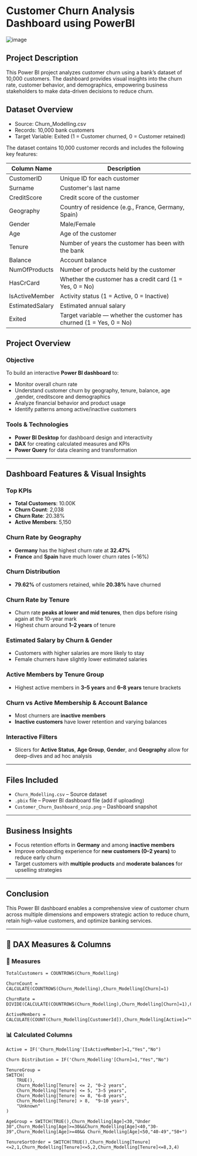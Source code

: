 # Customer Churn Analysis Dashboard using PowerBI
![image](https://github.com/user-attachments/assets/06c09a83-9834-4c53-80b3-59dcfcf5d7d1)

## Project Description
This Power BI project analyzes customer churn using a bank’s dataset of 10,000 customers. The dashboard provides visual insights into the churn rate, customer behavior, and demographics, empowering business stakeholders to make data-driven decisions to reduce churn.

## Dataset Overview
- Source: Churn_Modelling.csv
- Records: 10,000 bank customers
- Target Variable: Exited (1 = Customer churned, 0 = Customer retained)

The dataset contains 10,000 customer records and includes the following key features:

| Column Name       | Description                                                                |
|-------------------|----------------------------------------------------------------------------|
| CustomerID        | Unique ID for each customer                                                |
| Surname           | Customer's last name                                                       |
| CreditScore       | Credit score of the customer                                               |
| Geography         | Country of residence (e.g., France, Germany, Spain)                        |
| Gender            | Male/Female                                                                |
| Age               | Age of the customer                                                        |
| Tenure            | Number of years the customer has been with the bank                        |
| Balance           | Account balance                                                            |
| NumOfProducts     | Number of products held by the customer                                    |
| HasCrCard         | Whether the customer has a credit card (1 = Yes, 0 = No)                   |
| IsActiveMember    | Activity status (1 = Active, 0 = Inactive)                                 |
| EstimatedSalary   | Estimated annual salary                                                    |
| Exited            | Target variable — whether the customer has churned (1 = Yes, 0 = No)       |

## Project Overview
### Objective
To build an interactive **Power BI dashboard** to:
- Monitor overall churn rate
- Understand customer churn by geography, tenure, balance, age ,gender, creditscore and demographics
- Analyze financial behavior and product usage
- Identify patterns among active/inactive customers

### Tools & Technologies
- **Power BI Desktop** for dashboard design and interactivity
- **DAX** for creating calculated measures and KPIs
- **Power Query** for data cleaning and transformation

---

##  Dashboard Features & Visual Insights

###  **Top KPIs**
- **Total Customers**: 10.00K  
- **Churn Count**: 2,038  
- **Churn Rate**: 20.38%  
- **Active Members**: 5,150

###  **Churn Rate by Geography**
- **Germany** has the highest churn rate at **32.47%**
- **France** and **Spain** have much lower churn rates (~16%)

###  **Churn Distribution**
- **79.62%** of customers retained, while **20.38%** have churned

###  **Churn Rate by Tenure**
- Churn rate **peaks at lower and mid tenures**, then dips before rising again at the 10-year mark
- Highest churn around **1–2 years** of tenure

###  **Estimated Salary by Churn & Gender**
- Customers with higher salaries are more likely to stay
- Female churners have slightly lower estimated salaries

###  **Active Members by Tenure Group**
- Highest active members in **3–5 years** and **6–8 years** tenure brackets

###  **Churn vs Active Membership & Account Balance**
- Most churners are **inactive members**
- **Inactive customers** have lower retention and varying balances

###  **Interactive Filters**
- Slicers for **Active Status**, **Age Group**, **Gender**, and **Geography** allow for deep-dives and ad hoc analysis

---

##  Files Included
- `Churn_Modelling.csv` – Source dataset
- `.pbix` file – Power BI dashboard file (add if uploading)
- `Customer_Churn_Dashboard_snip.png` – Dashboard snapshot

---

##  Business Insights
- Focus retention efforts in **Germany** and among **inactive members**
- Improve onboarding experience for **new customers (0–2 years)** to reduce early churn
- Target customers with **multiple products** and **moderate balances** for upselling strategies

---

##  Conclusion
This Power BI dashboard enables a comprehensive view of customer churn across multiple dimensions and empowers strategic action to reduce churn, retain high-value customers, and optimize banking services.

---

## 🧮 DAX Measures & Columns

### 🔢 Measures
```dax
TotalCustomers = COUNTROWS(Churn_Modelling)

ChurnCount = CALCULATE(COUNTROWS(Churn_Modelling),Churn_Modelling[Churn]=1)

ChurnRate = DIVIDE(CALCULATE(COUNTROWS(Churn_Modelling),Churn_Modelling[Churn]=1),COUNTROWS(Churn_Modelling))

ActiveMembers = CALCULATE(COUNT(Churn_Modelling[CustomerId]),Churn_Modelling[Active]="Yes")
```

### 📊 Calculated Columns
```dax
Active = IF('Churn_Modelling'[IsActiveMember]=1,"Yes","No")

Churn Distribution = IF('Churn_Modelling'[Churn]=1,"Yes","No")

TenureGroup = 
SWITCH(
    TRUE(),
    Churn_Modelling[Tenure] <= 2, "0–2 years",
    Churn_Modelling[Tenure] <= 5, "3–5 years",
    Churn_Modelling[Tenure] <= 8, "6–8 years",
    Churn_Modelling[Tenure] > 8,  "9–10 years",
    "Unknown"
)

AgeGroup = SWITCH(TRUE(),Churn_Modelling[Age]<30,"Under 30",Churn_Modelling[Age]>=30&&Churn_Modelling[Age]<40,"30-39",Churn_Modelling[Age]>=40&& Churn_Modelling[Age]<50,"40-49","50+")

TenureSortOrder = SWITCH(TRUE(),Churn_Modelling[Tenure]<=2,1,Churn_Modelling[Tenure]<=5,2,Churn_Modelling[Tenure]<=8,3,4)
```


